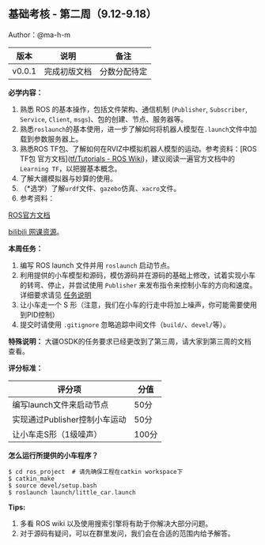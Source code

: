 ## 基础考核 - 第二周（9.12-9.18）

Author：@ma-h-m

| 版本 | 说明 |备注|
| ---- | ---- | ---- |
| v0.0.1 | 完成初版文档 |分数分配待定|

**必学内容：**

1. 熟悉 ROS 的基本操作，包括文件架构、通信机制 (`Publisher`, `Subscriber`, `Service`, `Client`, `msgs`)、包的创建、节点、服务器等。
2. 熟悉`roslaunch`的基本使用，进一步了解如何将机器人模型在`.launch`文件中加载到参数服务器上。
3. 熟悉ROS TF包、了解如何在RVIZ中模拟机器人模型的运动。参考资料：[ROS TF包 官方文档]([tf/Tutorials - ROS Wiki](http://wiki.ros.org/tf/Tutorials))，建议阅读一遍官方文档中的`Learning TF`，以把握基本概念。
4. 了解大疆模拟器与妙算的使用。
5. （*选学）了解`urdf`文件、`gazebo`仿真、`xacro`文件。
6. 参考资料：

[ROS官方文档](http://wiki.ros.org/cn)

[bilibili 网课资源](https://www.bilibili.com/video/BV1zt411G7Vn?from=search&seid=4645403767351408067&spm_id_from=333.337.0.0)。

**本周任务：**

1. 编写 ROS launch 文件并用 `roslaunch` 启动节点。
2. 利用提供的小车模型和源码，模仿源码并在源码的基础上修改，试着实现小车的转弯、停止，并尝试使用 `Publisher` 来发布指令来控制小车的方向和速度。详细要求请见 [任务说明](https://github.com/SYSU-AERO-SWIFT/tutorial_2021/blob/main/tasks/week3/task3_description.md)
3. 让小车走一个 S 形（注意，我们在小车的行走中将加上噪声，你可能需要使用到PID控制）
4. 提交时请使用 `.gitignore` 忽略追踪中间文件（`build/`、`devel/`等）。

**特殊说明：**
  大疆OSDK的任务要求已经更改到了第三周，请大家到第三周的文档查看。

**评分标准：**

| 评分项                        | 分值 |
| ----------------------------- | ---- |
| 编写launch文件来启动节点      | 50分 |
| 实现通过Publisher控制小车运动 | 50分 |
| 让小车走S形（1级噪声）         | 100分 |

**怎么运行所提供的小车程序？**

```shell
$ cd ros_project  # 请先确保工程在catkin workspace下
$ catkin_make  
$ source devel/setup.bash
$ roslaunch launch/little_car.launch
```

**Tips:**

1. 多看 ROS wiki 以及使用搜索引擎将有助于你解决大部分问题。
2. 对于源码有疑问，可以在群里发问，我们会在合适的范围内给予解答。
